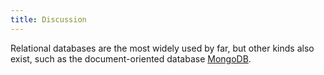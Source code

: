 ```yaml
---
title: Discussion
---
```


Relational databases are the most widely used by far,
but other kinds also exist,
such as the document-oriented database [MongoDB](https://www.mongodb.com/).


